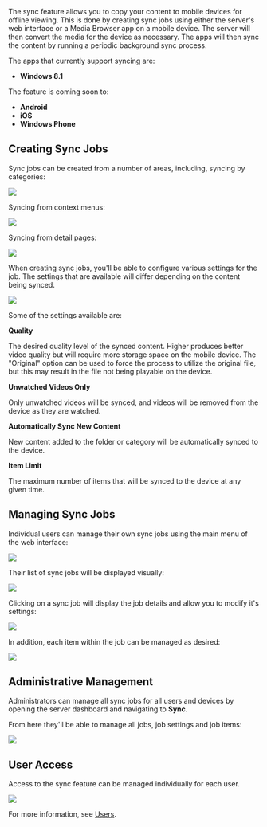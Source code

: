 The sync feature allows you to copy your content to mobile devices for offline viewing. This is done by creating sync jobs using either the server's web interface or a Media Browser app on a mobile device. The server will then convert the media for the device as necessary. The apps will then sync the content by running a periodic background sync process.

The apps that currently support syncing are:

* **Windows 8.1**

The feature is coming soon to:

* **Android**
* **iOS**
* **Windows Phone**

## Creating Sync Jobs

Sync jobs can be created from a number of areas, including, syncing by categories:

![](images/server/sync1.png)

Syncing from context menus:

![](images/server/sync2.png)

Syncing from detail pages:

![](images/server/sync3.png)

When creating sync jobs, you'll be able to configure various settings for the job. The settings that are available will differ depending on the content being synced. 

![](images/server/sync4.png)

Some of the settings available are:

**Quality**

The desired quality level of the synced content. Higher produces better video quality but will require more storage space on the mobile device. The "Original" option can be used to force the process to utilize the original file, but this may result in the file not being playable on the device. 

**Unwatched Videos Only**

Only unwatched videos will be synced, and videos will be removed from the device as they are watched.

**Automatically Sync New Content**

New content added to the folder or category will be automatically synced to the device.

**Item Limit**

The maximum number of items that will be synced to the device at any given time.

## Managing Sync Jobs

Individual users can manage their own sync jobs using the main menu of the web interface:

![](images/server/sync5.png)

Their list of sync jobs will be displayed visually:

![](images/server/sync6.png)

Clicking on a sync job will display the job details and allow you to modify it's settings:

![](images/server/sync8.png)

In addition, each item within the job can be managed as desired:

![](images/server/sync7.png)

## Administrative Management

Administrators can manage all sync jobs for all users and devices by opening the server dashboard and navigating to **Sync**.

From here they'll be able to manage all jobs, job settings and job items:

![](images/server/sync9.png)

## User Access

Access to the sync feature can be managed individually for each user. 

![](images/server/users21.png)

For more information, see [Users](Users).
